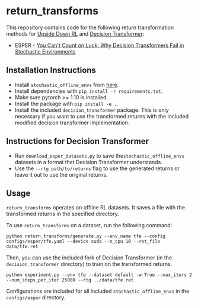 # return_transforms

This repository contains code for the following return transformation methods for [Upside Down RL](https://arxiv.org/abs/1912.02875) and [Decision Transformer](https://arxiv.org/abs/2106.01345): 
- ESPER - [You Can't Count on Luck: Why Decision Transformers Fail in Stochastic Environments](https://arxiv.org/abs/2205.15967)

## Installation Instructions

- Install `stochastic_offline_envs` from [here](https://github.com/keirp/stochastic_offline_envs).
- Install dependencies with `pip install -r requirements.txt`.
- Make sure pytorch >= 1.10 is installed.
- Install the package with `pip install -e .`.
- Install the included `decision_transformer` package. This is only necessary if you want to use the transformed returns with the included modified decision transformer implementation.

## Instructions for Decision Transformer
- Run `download_esper_datasets.py` to save the`stochastic_offline_envs` datasets in a format that Decision Transformer understands.
- Use the `--rtg path/to/returns` flag to use the generated returns or leave it out to use the original returns.

## Usage

`return_transforms` operates on offline RL datasets. It saves a file with the transformed returns in the specified directory.

To use `return_transforms` on a dataset, run the following command:

```python return_transforms/generate.py --env_name tfe --config configs/esper/tfe.yaml --device cuda --n_cpu 10 --ret_file data/tfe.ret```

Then, you can use the included fork of Decision Transformer (in the `decision_transformer` directory) to train on the transformed returns.

```python experiment.py --env tfe --dataset default -w True --max_iters 2 --num_steps_per_iter 25000 --rtg ../data/tfe.ret```

Configurations are included for all included `stochastic_offline_envs` in the `configs/esper` directory.